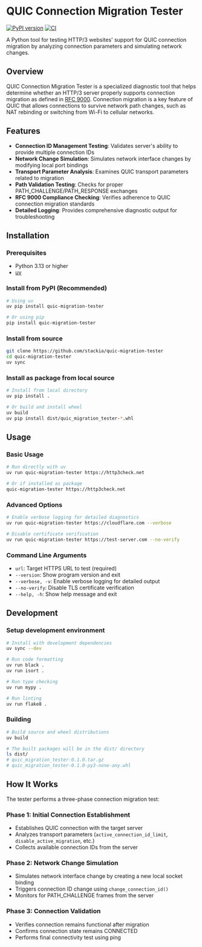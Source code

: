 # QUIC Connection Migration Tester

[![PyPI version](https://badge.fury.io/py/quic-migration-tester.svg)](https://badge.fury.io/py/quic-migration-tester)
[![CI](https://github.com/stackia/quic-migration-tester/workflows/CI/badge.svg)](https://github.com/stackia/quic-migration-tester/actions)

A Python tool for testing HTTP/3 websites' support for QUIC connection migration by analyzing connection parameters and simulating network changes.

## Overview

QUIC Connection Migration Tester is a specialized diagnostic tool that helps determine whether an HTTP/3 server properly supports connection migration as defined in [RFC 9000](https://datatracker.ietf.org/doc/html/rfc9000). Connection migration is a key feature of QUIC that allows connections to survive network path changes, such as NAT rebinding or switching from Wi-Fi to cellular networks.

## Features

- **Connection ID Management Testing**: Validates server's ability to provide multiple connection IDs
- **Network Change Simulation**: Simulates network interface changes by modifying local port bindings
- **Transport Parameter Analysis**: Examines QUIC transport parameters related to migration
- **Path Validation Testing**: Checks for proper PATH_CHALLENGE/PATH_RESPONSE exchanges
- **RFC 9000 Compliance Checking**: Verifies adherence to QUIC connection migration standards
- **Detailed Logging**: Provides comprehensive diagnostic output for troubleshooting

## Installation

### Prerequisites

- Python 3.13 or higher
- [uv](https://docs.astral.sh/uv/)

### Install from PyPI (Recommended)

```bash
# Using uv
uv pip install quic-migration-tester

# Or using pip
pip install quic-migration-tester
```

### Install from source

```bash
git clone https://github.com/stackia/quic-migration-tester
cd quic-migration-tester
uv sync
```

### Install as package from local source

```bash
# Install from local directory
uv pip install .

# Or build and install wheel
uv build
uv pip install dist/quic_migration_tester-*.whl
```

## Usage

### Basic Usage

```bash
# Run directly with uv
uv run quic-migration-tester https://http3check.net

# Or if installed as package
quic-migration-tester https://http3check.net
```

### Advanced Options

```bash
# Enable verbose logging for detailed diagnostics
uv run quic-migration-tester https://cloudflare.com --verbose

# Disable certificate verification
uv run quic-migration-tester https://test-server.com --no-verify
```

### Command Line Arguments

- `url`: Target HTTPS URL to test (required)
- `--version`: Show program version and exit
- `--verbose, -v`: Enable verbose logging for detailed output
- `--no-verify`: Disable TLS certificate verification
- `--help, -h`: Show help message and exit

## Development

### Setup development environment

```bash
# Install with development dependencies
uv sync --dev

# Run code formatting
uv run black .
uv run isort .

# Run type checking
uv run mypy .

# Run linting
uv run flake8 .
```

### Building

```bash
# Build source and wheel distributions
uv build

# The built packages will be in the dist/ directory
ls dist/
# quic_migration_tester-0.1.0.tar.gz
# quic_migration_tester-0.1.0-py3-none-any.whl
```

## How It Works

The tester performs a three-phase connection migration test:

### Phase 1: Initial Connection Establishment

- Establishes QUIC connection with the target server
- Analyzes transport parameters (`active_connection_id_limit`, `disable_active_migration`, etc.)
- Collects available connection IDs from the server

### Phase 2: Network Change Simulation

- Simulates network interface change by creating a new local socket binding
- Triggers connection ID change using `change_connection_id()`
- Monitors for PATH_CHALLENGE frames from the server

### Phase 3: Connection Validation

- Verifies connection remains functional after migration
- Confirms connection state remains CONNECTED
- Performs final connectivity test using ping
